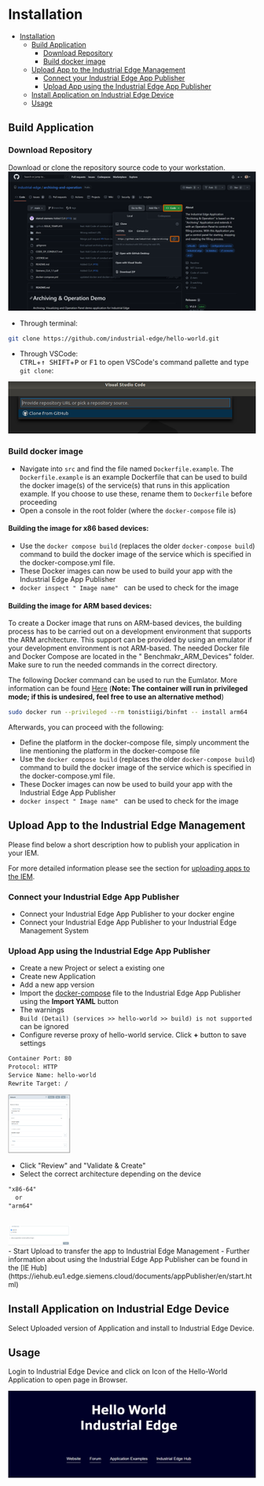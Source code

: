 # Installation

- [Installation](#installation)
  - [Build Application](#build-application)
    - [Download Repository](#download-repository)
    - [Build docker image](#build-docker-image)
  - [Upload App to the Industrial Edge Management](#upload-app-to-the-industrial-edge-management)
    - [Connect your Industrial Edge App Publisher](#connect-your-industrial-edge-app-publisher)
    - [Upload App using the Industrial Edge App Publisher](#upload-app-using-the-industrial-edge-app-publisher)
  - [Install Application on Industrial Edge Device](#install-application-on-industrial-edge-device)
  - [Usage](#usage)
  
## Build Application

### Download Repository

Download or clone the repository source code to your workstation.  
![Github Clone Section](graphics/clonerepo.png)


* Through terminal:
```bash
git clone https://github.com/industrial-edge/hello-world.git
```

* Through VSCode:  
<kbd>CTRL</kbd>+<kbd>&uarr; SHIFT</kbd>+<kbd>P</kbd> or <kbd>F1</kbd> to open VSCode's command pallette and type `git clone`:

![VS Code Git Clone command](graphics/git.png)

### Build docker image

- Navigate into `src` and find the file named `Dockerfile.example`. The `Dockerfile.example` is an example Dockerfile that can be used to build the docker image(s) of the service(s) that runs in this application example. If you choose to use these, rename them to `Dockerfile` before proceeding
- Open a console in the root folder (where the `docker-compose` file is)

#### Building the image for x86 based devices:

- Use the `docker compose build` (replaces the older `docker-compose build`) command to build the docker image of the service which is specified in the docker-compose.yml file.
- These Docker images can now be used to build your app with the Industrial Edge App Publisher
- `docker inspect " Image name" ` can be used to check for the image

#### Building the image for ARM based devices:

To create a Docker image that runs on ARM-based devices, the building process has to be carried out on a development environment that supports the ARM architecture. This support can be provided by using an emulator if your development environment is not ARM-based. The needed Docker file and Docker Compose are located in the " Benchmakr_ARM_Devices" folder. Make sure to run the needed commands in the correct directory.

The following Docker command can be used to run the Eumlator. More information can be found [Here](https://docs.docker.com/build/building/multi-platform/#building-multi-platform-images) (**Note: The container will run in privileged mode; if this is undesired, feel free to use an alternative method**)

```bash
sudo docker run --privileged --rm tonistiigi/binfmt -- install arm64
``` 
Afterwards, you can proceed with the following:
- Define the platform in the docker-compose file, simply uncomment the line mentioning the platform in the docker-compose file
- Use the `docker compose build` (replaces the older `docker-compose build`) command to build the docker image of the service which is specified in the docker-compose.yml file.
- These Docker images can now be used to build your app with the Industrial Edge App Publisher
- `docker inspect " Image name" ` can be used to check for the image

## Upload App to the Industrial Edge Management

Please find below a short description how to publish your application in your IEM.

For more detailed information please see the section for [uploading apps to the IEM](https://github.com/industrial-edge/upload-app-to-iem).

### Connect your Industrial Edge App Publisher

- Connect your Industrial Edge App Publisher to your docker engine
- Connect your Industrial Edge App Publisher to your Industrial Edge Management System

### Upload App using the Industrial Edge App Publisher

- Create a new Project or select a existing one
- Create new Application
- Add a new app version
- Import the [docker-compose](../docker-compose.yml) file to the Industrial Edge App Publisher using the **Import YAML** button
- The warnings <br> `Build (Detail) (services >> hello-world >> build) is not supported` <br> 
  can be ignored
- Configure reverse proxy of hello-world service. Click **+** button to save settings
  
```txt
Container Port: 80
Protocol: HTTP 
Service Name: hello-world
Rewrite Target: /
```

<a href="graphics/reverse-proxy.png"><img src="graphics/reverse-proxy.png" height="25%" width="25%" ></a> 
<br>

- Click "Review" and "Validate & Create"
- Select the correct architecture depending on the device
```txt
"x86-64"
  or
"arm64" 
```
<br>
<a href="graphics/Arich.png"><img src="graphics/Arich.png" height="25%" width="25%" ></a> 
<br>
- Start Upload to transfer the app to Industrial Edge Management
- Further information about using the Industrial Edge App Publisher can be found in the [IE Hub](https://iehub.eu1.edge.siemens.cloud/documents/appPublisher/en/start.html)

## Install Application on Industrial Edge Device

Select Uploaded version of Application and install to Industrial Edge Device.

## Usage

Login to Industrial Edge Device and click on Icon of the Hello-World Application to open page in Browser.

![hello-world](graphics/hello-world.png)
